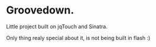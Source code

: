 Groovedown.
===========

Little project built on jqTouch and Sinatra.

Only thing realy special about it, is not being built in flash :)
